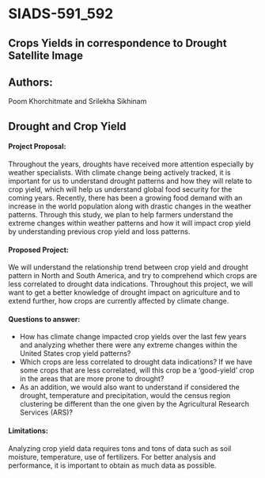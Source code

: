 # SIADS-591_592

## Crops Yields in correspondence to Drought Satellite Image

## Authors: 
Poom Khorchitmate and Srilekha Sikhinam

## Drought and Crop Yield

#### Project Proposal:
Throughout the years, droughts have received more attention especially by weather specialists. With climate change being actively tracked, it is important for us to understand drought patterns and how they will relate to crop yield, which will help us understand global food security for the coming years. Recently, there has been a growing food demand with an increase in the world population along with drastic changes in the weather patterns. Through this study, we plan to help farmers understand the extreme changes within weather patterns and how it will impact crop yield by understanding previous crop yield and loss patterns. 


#### Proposed Project: 
We will understand the relationship trend between crop yield and drought pattern in North and South America, and try to comprehend which crops are less correlated to drought data indications. Throughout this project, we will want to get a better knowledge of drought impact on agriculture and to extend further, how crops are currently affected by climate change. 

#### Questions to answer:
* How has climate change impacted crop yields over the last few years and analyzing whether there were any extreme changes within the United States crop yield patterns? 
* Which crops are less correlated to drought data indications? If we have some crops that are less correlated, will this crop be a ‘good-yield’ crop in the areas that are more prone to drought?
* As an addition, we would also want to understand if considered the drought, temperature and precipitation, would the census region clustering be different than the one given by the Agricultural Research Services (ARS)?

#### Limitations: 
Analyzing crop yield data requires tons and tons of data such as soil moisture, temperature, use of fertilizers. For better analysis and performance, it is important to obtain as much data as possible. 


